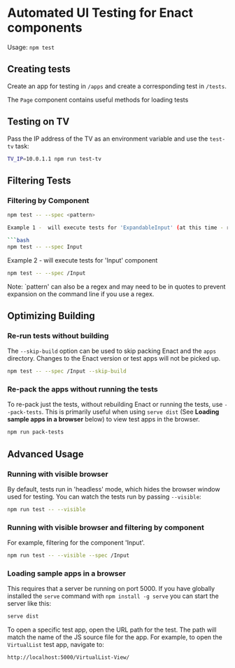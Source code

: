 # Automated UI Testing for Enact components

Usage: `npm test`

## Creating tests

Create an app for testing in `/apps` and create a corresponding test in `/tests`.

The `Page` component contains useful methods for loading tests

## Testing on TV

Pass the IP address of the TV as an environment variable and use the `test-tv` task:

```bash
TV_IP=10.0.1.1 npm run test-tv
```

## Filtering Tests

### Filtering by Component

```bash
npm test -- --spec <pattern>

Example 1 -  will execute tests for 'ExpandableInput' (at this time - review when we have more components)

```bash
npm test -- --spec Input
```

Example 2 - will execute tests for 'Input' component

```bash
npm test -- --spec /Input
```

Note: `pattern' can also be a regex and may need to be in quotes to prevent expansion on the command line if you use a regex.

## Optimizing Building

### Re-run tests without building

The `--skip-build` option can be used to skip packing Enact and the `apps` directory.  Changes to the Enact version or test apps will not be picked up.

```bash
npm test -- --spec /Input --skip-build
```

### Re-pack the apps without running the tests

To re-pack just the tests, without rebuilding Enact or running the tests, use `--pack-tests`. This is primarily useful when using `serve dist` (See **Loading sample apps in a browser** below) to view test apps in the browser.

```bash
npm run pack-tests
```

## Advanced Usage

### Running with visible browser

By default, tests run in 'headless' mode, which hides the browser window used for testing.  You can watch the tests run by passing `--visible`:

```bash
npm run test -- --visible
```

### Running with visible browser and filtering by component

For example, filtering for the component 'Input'.

```bash
npm run test -- --visible --spec /Input
```

### Loading sample apps in a browser

 This requires that a server be running on port 5000. If you have globally installed the `serve` command with `npm install -g serve` you can start the server like this:

```bash
serve dist
```

To open a specific test app, open the URL path for the test.  The path will match the name of the JS source file for the app.  For example, to open the `VirtualList` test app, navigate to:

```none
http://localhost:5000/VirtualList-View/
```
